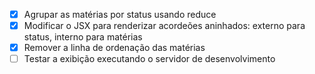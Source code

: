 - [x] Agrupar as matérias por status usando reduce
- [x] Modificar o JSX para renderizar acordeões aninhados: externo para status, interno para matérias
- [x] Remover a linha de ordenação das matérias
- [ ] Testar a exibição executando o servidor de desenvolvimento
